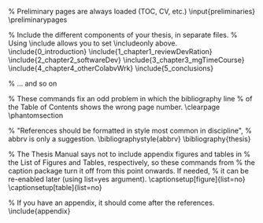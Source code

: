 % Preliminary pages are always loaded (TOC, CV, etc.)
\input{preliminaries}
\preliminarypages

% Include the different components of your thesis, in separate files.
% Using \include allows you to set \includeonly above.
\include{0_introduction}
\include{1_chapter1_reviewDevRation}
\include{2_chapter2_softwareDev}
\include{3_chapter3_mgTimeCourse}
\include{4_chapter4_otherColabvWrk}
\include{5_conclusions}


% ... and so on

% These commands fix an odd problem in which the bibliography line
% of the Table of Contents shows the wrong page number.
\clearpage
\phantomsection

% "References should be formatted in style most common in discipline",
% abbrv is only a suggestion.
\bibliographystyle{abbrv}
\bibliography{thesis}

% The Thesis Manual says not to include appendix figures and tables in
% the List of Figures and Tables, respectively, so these commands from
% the caption package turn it off from this point onwards. If needed,
% it can be re-enabled later (using list=yes argument).
\captionsetup[figure]{list=no}
\captionsetup[table]{list=no}

% If you have an appendix, it should come after the references.
\include{appendix}